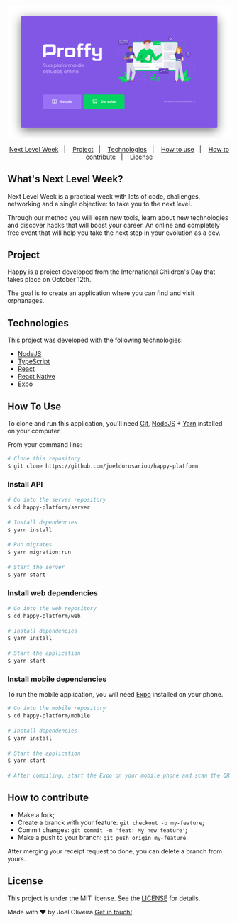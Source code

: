 <img src=".github/thumbnail.png" />

<p align="center">
	<a href="#whats-next-level-week">Next Level Week</a>&nbsp;&nbsp;&nbsp;|&nbsp;&nbsp;&nbsp;
	<a href="#project">Project</a>&nbsp;&nbsp;&nbsp;|&nbsp;&nbsp;&nbsp;
	<a href="#technologies">Technologies</a>&nbsp;&nbsp;&nbsp;|&nbsp;&nbsp;&nbsp;
	<a href="#how-to-use">How to use</a>&nbsp;&nbsp;&nbsp;|&nbsp;&nbsp;&nbsp;
	<a href="#how-to-contribute">How to contribute</a>&nbsp;&nbsp;&nbsp;|&nbsp;&nbsp;&nbsp;
	<a href="#license">License</a>
</p>

## What's Next Level Week?

Next Level Week is a practical week with lots of code, challenges, networking and a single objective: to take you to the next level.

Through our method you will learn new tools, learn about new technologies and discover hacks that will boost your career. An online and completely free event that will help you take the next step in your evolution as a dev.

## Project

Happy is a project developed from the International Children's Day that takes place on October 12th.

The goal is to create an application where you can find and visit orphanages.

## Technologies

This project was developed with the following technologies:

- [NodeJS](https://nodejs.org/)
- [TypeScript](https://www.typescriptlang.org/)
- [React](https://reactjs.org)
- [React Native](https://facebook.github.io/react-native/)
- [Expo](https://expo.io/)

## How To Use

To clone and run this application, you'll need [Git](https://git-scm.com), [NodeJS](https://nodejs.org/) + [Yarn](https://yarnpkg.com/) installed on your computer.

From your command line:


```bash
# Clone this repository
$ git clone https://github.com/joeldorosarioo/happy-platform

```

### Install API


```bash
# Go into the server repository
$ cd happy-platform/server

# Install dependencies
$ yarn install

# Run migrates
$ yarn migration:run

# Start the server
$ yarn start
```

### Install web dependencies


```bash
# Go into the web repository
$ cd happy-platform/web

# Install dependencies
$ yarn install

# Start the application
$ yarn start
```

### Install mobile dependencies

To run the mobile application, you will need [Expo](https://expo.io/) installed on your phone.
```bash
# Go into the mobile repository
$ cd happy-platform/mobile

# Install dependencies
$ yarn install

# Start the application
$ yarn start

# After compiling, start the Expo on your mobile phone and scan the QR code
```

## How to contribute

- Make a fork;
- Create a branck with your feature: `git checkout -b my-feature`;
- Commit changes: `git commit -m 'feat: My new feature'`;
- Make a push to your branch: `git push origin my-feature`.

After merging your receipt request to done, you can delete a branch from yours.

## License

This project is under the MIT license. See the [LICENSE](https://github.com/joeldorosarioo/happy-platform/blob/main/LICENSE) for details.

Made with ♥ by Joel Oliveira [Get in touch!](https://www.linkedin.com/in/joeldorosarioo/)
